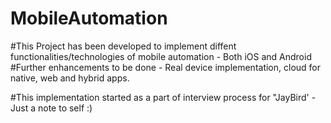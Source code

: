 # MobileAutomation
#This Project has been developed to implement diffent functionalities/technologies of mobile automation - Both iOS and Android
#Further enhancements to be done - Real device implementation, cloud for native, web and hybrid apps.

#This implementation started as a part of interview process for "JayBird' - Just a note to self :)  
